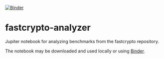 [![Binder](https://mybinder.org/badge_logo.svg)](https://mybinder.org/v2/gh/Jonas-lj/fastcrypto-analyzer/main?labpath=notebook.ipynb)

# fastcrypto-analyzer
Jupiter notebook for analyzing benchmarks from the fastcrypto repository.

The notebook may be downloaded and used locally or using [Binder](https://mybinder.org/v2/gh/Jonas-lj/fastcrypto-analyzer/3e969d7d991378104bbbc5df199e162baffeeae5?urlpath=lab%2Ftree%2Fnotebook.ipynb).
